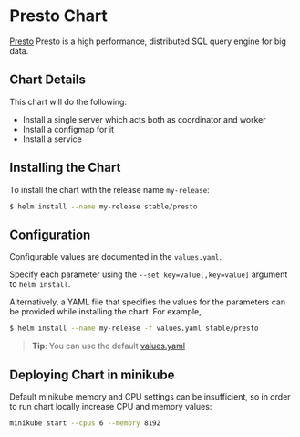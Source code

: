 # Presto Chart

[Presto](http://prestosql.io/) Presto is a high performance, distributed SQL query engine for big data.

## Chart Details

This chart will do the following:

* Install a single server which acts both as coordinator and worker
* Install a configmap for it
* Install a service

## Installing the Chart

To install the chart with the release name `my-release`:

```bash
$ helm install --name my-release stable/presto
```

## Configuration

Configurable values are documented in the `values.yaml`.

Specify each parameter using the `--set key=value[,key=value]` argument to `helm install`.

Alternatively, a YAML file that specifies the values for the parameters can be provided while installing the chart. For example,

```bash
$ helm install --name my-release -f values.yaml stable/presto
```

> **Tip**: You can use the default [values.yaml](values.yaml)

## Deploying Chart in minikube

Default minikube memory and CPU settings can be insufficient, so in order to run chart locally increase CPU and memory values:
 
```bash
minikube start --cpus 6 --memory 8192
```